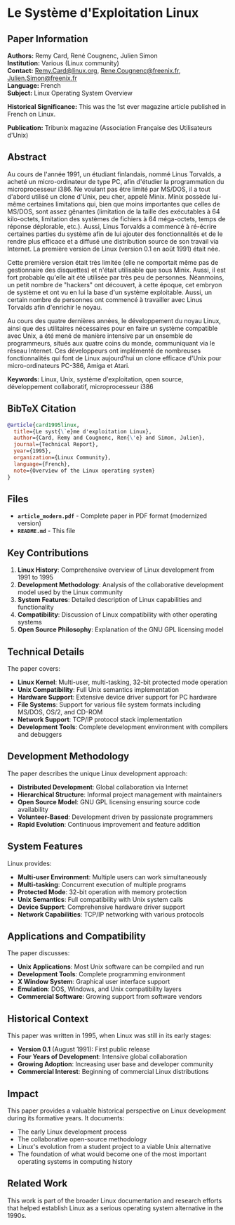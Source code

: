 # Le Système d'Exploitation Linux

## Paper Information

**Authors:** Remy Card, René Cougnenc, Julien Simon  
**Institution:** Various (Linux community)  
**Contact:** Remy.Card@linux.org, Rene.Cougnenc@freenix.fr, Julien.Simon@freenix.fr  
**Language:** French  
**Subject:** Linux Operating System Overview

**Historical Significance:** This was the 1st ever magazine article published in French on Linux.

**Publication:** Tribunix magazine (Association Française des Utilisateurs d'Unix)

## Abstract

Au cours de l'année 1991, un étudiant finlandais, nommé Linus Torvalds, a acheté un micro-ordinateur de type PC, afin d'étudier la programmation du microprocesseur i386. Ne voulant pas être limité par MS/DOS, il a tout d'abord utilisé un clone d'Unix, peu cher, appelé Minix. Minix possède lui-même certaines limitations qui, bien que moins importantes que celles de MS/DOS, sont assez gênantes (limitation de la taille des exécutables à 64 kilo-octets, limitation des systèmes de fichiers à 64 méga-octets, temps de réponse déplorable, etc.). Aussi, Linus Torvalds a commencé à ré-écrire certaines parties du système afin de lui ajouter des fonctionnalités et de le rendre plus efficace et a diffusé une distribution source de son travail via Internet. La première version de Linux (version 0.1 en août 1991) était née.

Cette première version était très limitée (elle ne comportait même pas de gestionnaire des disquettes) et n'était utilisable que sous Minix. Aussi, il est fort probable qu'elle ait été utilisée par très peu de personnes. Néanmoins, un petit nombre de "hackers" ont découvert, à cette époque, cet embryon de système et ont vu en lui la base d'un système exploitable. Aussi, un certain nombre de personnes ont commencé à travailler avec Linus Torvalds afin d'enrichir le noyau.

Au cours des quatre dernières années, le développement du noyau Linux, ainsi que des utilitaires nécessaires pour en faire un système compatible avec Unix, a été mené de manière intensive par un ensemble de programmeurs, situés aux quatre coins du monde, communiquant via le réseau Internet. Ces développeurs ont implémenté de nombreuses fonctionnalités qui font de Linux aujourd'hui un clone efficace d'Unix pour micro-ordinateurs PC-386, Amiga et Atari.

**Keywords:** Linux, Unix, système d'exploitation, open source, développement collaboratif, microprocesseur i386

## BibTeX Citation

```bibtex
@article{card1995linux,
  title={Le syst{\`e}me d'exploitation Linux},
  author={Card, Remy and Cougnenc, Ren{\'e} and Simon, Julien},
  journal={Technical Report},
  year={1995},
  organization={Linux Community},
  language={French},
  note={Overview of the Linux operating system}
}
```

## Files

- **`article_modern.pdf`** - Complete paper in PDF format (modernized version)
- **`README.md`** - This file

## Key Contributions

1. **Linux History**: Comprehensive overview of Linux development from 1991 to 1995
2. **Development Methodology**: Analysis of the collaborative development model used by the Linux community
3. **System Features**: Detailed description of Linux capabilities and functionality
4. **Compatibility**: Discussion of Linux compatibility with other operating systems
5. **Open Source Philosophy**: Explanation of the GNU GPL licensing model

## Technical Details

The paper covers:

- **Linux Kernel**: Multi-user, multi-tasking, 32-bit protected mode operation
- **Unix Compatibility**: Full Unix semantics implementation
- **Hardware Support**: Extensive device driver support for PC hardware
- **File Systems**: Support for various file system formats including MS/DOS, OS/2, and CD-ROM
- **Network Support**: TCP/IP protocol stack implementation
- **Development Tools**: Complete development environment with compilers and debuggers

## Development Methodology

The paper describes the unique Linux development approach:

- **Distributed Development**: Global collaboration via Internet
- **Hierarchical Structure**: Informal project management with maintainers
- **Open Source Model**: GNU GPL licensing ensuring source code availability
- **Volunteer-Based**: Development driven by passionate programmers
- **Rapid Evolution**: Continuous improvement and feature addition

## System Features

Linux provides:

- **Multi-user Environment**: Multiple users can work simultaneously
- **Multi-tasking**: Concurrent execution of multiple programs
- **Protected Mode**: 32-bit operation with memory protection
- **Unix Semantics**: Full compatibility with Unix system calls
- **Device Support**: Comprehensive hardware driver support
- **Network Capabilities**: TCP/IP networking with various protocols

## Applications and Compatibility

The paper discusses:

- **Unix Applications**: Most Unix software can be compiled and run
- **Development Tools**: Complete programming environment
- **X Window System**: Graphical user interface support
- **Emulation**: DOS, Windows, and Unix compatibility layers
- **Commercial Software**: Growing support from software vendors

## Historical Context

This paper was written in 1995, when Linux was still in its early stages:

- **Version 0.1** (August 1991): First public release
- **Four Years of Development**: Intensive global collaboration
- **Growing Adoption**: Increasing user base and developer community
- **Commercial Interest**: Beginning of commercial Linux distributions

## Impact

This paper provides a valuable historical perspective on Linux development during its formative years. It documents:

- The early Linux development process
- The collaborative open-source methodology
- Linux's evolution from a student project to a viable Unix alternative
- The foundation of what would become one of the most important operating systems in computing history

## Related Work

This work is part of the broader Linux documentation and research efforts that helped establish Linux as a serious operating system alternative in the 1990s. 
